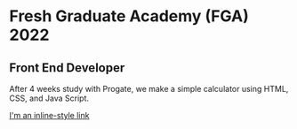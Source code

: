 # Fresh Graduate Academy (FGA) 2022 
## Front End Developer

After 4 weeks study with Progate, we make a simple calculator using HTML, CSS, and Java Script.

[I'm an inline-style link](https://www.google.com)
